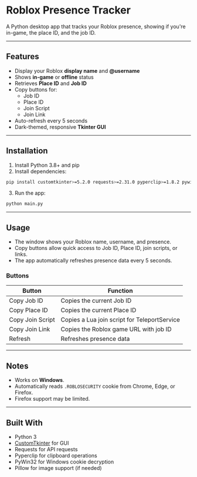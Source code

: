 # Roblox Presence Tracker

A Python desktop app that tracks your Roblox presence, showing if you're in-game, the place ID, and the job ID.

---

## Features

- Display your Roblox **display name** and **@username**
- Shows **in-game** or **offline** status
- Retrieves **Place ID** and **Job ID**
- Copy buttons for:
  - Job ID
  - Place ID
  - Join Script
  - Join Link
- Auto-refresh every 5 seconds
- Dark-themed, responsive **Tkinter GUI**

---

## Installation

1. Install Python 3.8+ and pip
2. Install dependencies:

```bash
pip install customtkinter>=5.2.0 requests>=2.31.0 pyperclip>=1.8.2 pywin32>=306 Pillow>=10.0.0
```

3. Run the app:

```bash
python main.py
```

---

## Usage

- The window shows your Roblox name, username, and presence.
- Copy buttons allow quick access to Job ID, Place ID, join scripts, or links.
- The app automatically refreshes presence data every 5 seconds.

### Buttons

| Button           | Function |
|-----------------|----------|
| Copy Job ID      | Copies the current Job ID |
| Copy Place ID    | Copies the current Place ID |
| Copy Join Script | Copies a Lua join script for TeleportService |
| Copy Join Link   | Copies the Roblox game URL with job ID |
| Refresh          | Refreshes presence data |

---

## Notes

- Works on **Windows**.
- Automatically reads `.ROBLOSECURITY` cookie from Chrome, Edge, or Firefox.
- Firefox support may be limited.

---

## Built With

- Python 3
- [CustomTkinter](https://github.com/TomSchimansky/CustomTkinter) for GUI
- Requests for API requests
- Pyperclip for clipboard operations
- PyWin32 for Windows cookie decryption
- Pillow for image support (if needed)

